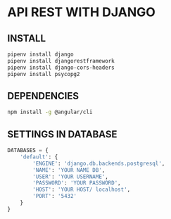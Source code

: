 # API REST WITH DJANGO



## INSTALL

```bash
pipenv install django
pipenv install djangorestframework
pipenv install django-cors-headers
pipenv install psycopg2
```
## DEPENDENCIES 
```bash
npm install -g @angular/cli

```

## SETTINGS IN DATABASE
```python
DATABASES = {
    'default': {
        'ENGINE': 'django.db.backends.postgresql',
        'NAME': 'YOUR NAME DB',
        'USER': 'YOUR USERNAME',
        'PASSWORD': 'YOUR PASSWORD',
        'HOST': 'YOUR HOST/ localhost',
        'PORT': '5432'
    }
}
```


